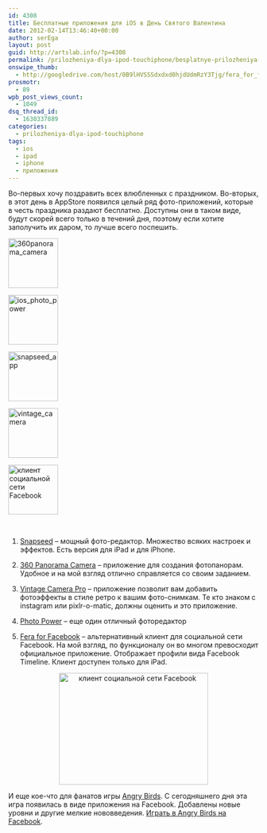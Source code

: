 ```yaml
---
id: 4308
title: Бесплатные приложения для iOS в День Святого Валентина
date: 2012-02-14T13:46:40+00:00
author: serEga
layout: post
guid: http://artslab.info/?p=4308
permalink: /prilozheniya-dlya-ipod-touchiphone/besplatnye-prilozheniya-dlya-ios-v-den-svyatogo-valentina/
onswipe_thumb:
  - http://googledrive.com/host/0B9lHVSSSdxdxd0hjdUdmRzY3Tjg/fera_for_facebook.jpg
prosmotr:
  - 89
wpb_post_views_count:
  - 1049
dsq_thread_id:
  - 1630337889
categories:
  - prilozheniya-dlya-ipod-touchiphone
tags:
  - ios
  - ipad
  - iphone
  - приложения
---
```

Во-первых хочу поздравить всех влюбленных с праздником. Во-вторых, в этот день в AppStore появился целый ряд фото-приложений, которые в честь праздника раздают бесплатно. Доступны они в таком виде, будут скорей всего только в течений дня, поэтому если хотите заполучить их даром, то лучше всего поспешить.

<div id='gallery-7' class='gallery galleryid-4308 gallery-columns-5 gallery-size-thumbnail'>
  <dl class='gallery-item'>
    <dt class='gallery-icon portrait'>
      <a href='http://artslab.info/prilozheniya-dlya-ipod-touchiphone/besplatnye-prilozheniya-dlya-ios-v-den-svyatogo-valentina/attachment/360panorama_camera/'><img width="100" height="100" src="http://googledrive.com/host/0B9lHVSSSdxdxd0hjdUdmRzY3Tjg/360panorama_camera-100x100.jpg" class="attachment-thumbnail size-thumbnail" alt="360panorama_camera" /></a>
    </dt>
  </dl>

  <dl class='gallery-item'>
    <dt class='gallery-icon portrait'>
      <a href='http://artslab.info/prilozheniya-dlya-ipod-touchiphone/besplatnye-prilozheniya-dlya-ios-v-den-svyatogo-valentina/attachment/ios_photo_power/'><img width="100" height="100" src="http://googledrive.com/host/0B9lHVSSSdxdxd0hjdUdmRzY3Tjg/ios_photo_power-100x100.jpg" class="attachment-thumbnail size-thumbnail" alt="ios_photo_power" /></a>
    </dt>
  </dl>

  <dl class='gallery-item'>
    <dt class='gallery-icon portrait'>
      <a href='http://artslab.info/prilozheniya-dlya-ipod-touchiphone/besplatnye-prilozheniya-dlya-ios-v-den-svyatogo-valentina/attachment/snapseed_app/'><img width="100" height="100" src="http://googledrive.com/host/0B9lHVSSSdxdxd0hjdUdmRzY3Tjg/snapseed_app-100x100.jpg" class="attachment-thumbnail size-thumbnail" alt="snapseed_app" /></a>
    </dt>
  </dl>

  <dl class='gallery-item'>
    <dt class='gallery-icon portrait'>
      <a href='http://artslab.info/prilozheniya-dlya-ipod-touchiphone/besplatnye-prilozheniya-dlya-ios-v-den-svyatogo-valentina/attachment/vintage_camera/'><img width="100" height="100" src="http://googledrive.com/host/0B9lHVSSSdxdxd0hjdUdmRzY3Tjg/vintage_camera-100x100.jpg" class="attachment-thumbnail size-thumbnail" alt="vintage_camera" /></a>
    </dt>
  </dl>

  <dl class='gallery-item'>
    <dt class='gallery-icon landscape'>
      <a href='http://artslab.info/prilozheniya-dlya-ipod-touchiphone/besplatnye-prilozheniya-dlya-ios-v-den-svyatogo-valentina/attachment/fera_for_facebook/'><img width="100" height="100" src="http://googledrive.com/host/0B9lHVSSSdxdxd0hjdUdmRzY3Tjg/fera_for_facebook-100x100.jpg" class="attachment-thumbnail size-thumbnail" alt="клиент социальной сети Facebook" srcset="http://googledrive.com/host/0B9lHVSSSdxdxd0hjdUdmRzY3Tjg/fera_for_facebook-100x100.jpg 100w, http://googledrive.com/host/0B9lHVSSSdxdxd0hjdUdmRzY3Tjg/fera_for_facebook-150x150.jpg 150w" sizes="(max-width: 100px) 100vw, 100px" /></a>
    </dt>
  </dl>

  <br style="clear: both" />
</div>

1. [Snapseed](http://itunes.apple.com/us/app/snapseed/id439438619) &#8211; мощный фото-редактор. Множество всяких настроек и эффектов. Есть версия для iPad и для iPhone.

2. [360 Panorama Camera](http://itunes.apple.com/us/app/360-panorama-camera/id495611109) &#8211; приложение для создания фотопанорам. Удобное и на мой взгляд отлично справляется со своим заданием.

3. [Vintage Camera Pro](http://itunes.apple.com/us/app/vintage-camera-pro/id462409212) &#8211; приложение позволит вам добавить фотоэффекты в стиле ретро к вашим фото-снимкам. Те кто знаком с instagram или pixlr-o-matic, должны оценить и это приложение.

4. [Photo Power](http://itunes.apple.com/us/app/photo-power/id447863734) &#8211; еще один отличный фоторедактор

5. [Fera for Facebook](http://itunes.apple.com/us/app/fera-for-facebook/id445140686?mt=8) &#8211; альтернативный клиент для социальной сети Facebook. На мой взгляд, по функционалу он во многом превосходит официальное приложение. Отображает профили вида Facebook Timeline. Клиент доступен только для iPad.

<center>
  <a href="http://googledrive.com/host/0B9lHVSSSdxdxd0hjdUdmRzY3Tjg/fera_for_facebook.jpg"><img src="http://googledrive.com/host/0B9lHVSSSdxdxd0hjdUdmRzY3Tjg/fera_for_facebook-300x225.jpg" alt="клиент социальной сети Facebook" title="fera_for_facebook" width="300" height="225" class="aligncenter size-medium wp-image-4320" srcset="http://googledrive.com/host/0B9lHVSSSdxdxd0hjdUdmRzY3Tjg/fera_for_facebook-300x225.jpg 300w, http://googledrive.com/host/0B9lHVSSSdxdxd0hjdUdmRzY3Tjg/fera_for_facebook.jpg 480w" sizes="(max-width: 300px) 100vw, 300px" /></a>
</center>

И еще кое-что для фанатов игры [Angry Birds](http://artslab.info/?s=angry+birds). С сегодняшнего дня эта игра появилась в виде приложения на Facebook. Добавлены новые уровни и другие мелкие нововведения. [Играть в Angry Birds на Facebook](https://apps.facebook.com/178222352279634/).